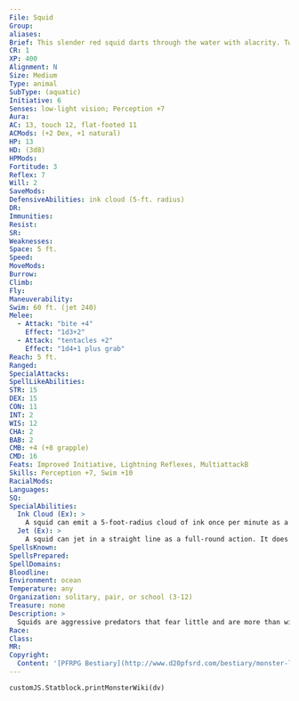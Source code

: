 ```yaml
---
File: Squid
Group: 
aliases: 
Brief: This slender red squid darts through the water with alacrity. Two large eyes stare from above the creature's tentacles.
CR: 1
XP: 400
Alignment: N
Size: Medium
Type: animal
SubType: (aquatic)
Initiative: 6
Senses: low-light vision; Perception +7
Aura: 
AC: 13, touch 12, flat-footed 11
ACMods: (+2 Dex, +1 natural)
HP: 13
HD: (3d8)
HPMods: 
Fortitude: 3
Reflex: 7
Will: 2
SaveMods: 
DefensiveAbilities: ink cloud (5-ft. radius)
DR: 
Immunities: 
Resist: 
SR: 
Weaknesses: 
Space: 5 ft.
Speed: 
MoveMods: 
Burrow: 
Climb: 
Fly: 
Maneuverability: 
Swim: 60 ft. (jet 240)
Melee: 
  - Attack: "bite +4"
    Effect: "1d3+2"
  - Attack: "tentacles +2"
    Effect: "1d4+1 plus grab"
Reach: 5 ft.
Ranged: 
SpecialAttacks: 
SpellLikeAbilities: 
STR: 15
DEX: 15
CON: 11
INT: 2
WIS: 12
CHA: 2
BAB: 2
CMB: +4 (+8 grapple)
CMD: 16
Feats: Improved Initiative, Lightning Reflexes, MultiattackB
Skills: Perception +7, Swim +10
RacialMods: 
Languages: 
SQ: 
SpecialAbilities:
  Ink Cloud (Ex): >
    A squid can emit a 5-foot-radius cloud of ink once per minute as a free action while underwater. This cloud provides total concealment. The ink persists for 1 minute.
  Jet (Ex): >
    A squid can jet in a straight line as a full-round action. It does not provoke attacks of opportunity while jetting.
SpellsKnown: 
SpellsPrepared: 
SpellDomains: 
Bloodline: 
Environment: ocean
Temperature: any
Organization: solitary, pair, or school (3-12)
Treasure: none
Description: >
  Squids are aggressive predators that fear little and are more than willing to attack prey larger than themselves. Squid Companions Starting Statistics: Size Medium; AC +1 natural; Speed swim 60 ft., jet 240 ft.; Attack tentacles (1d4 plus grab), bite (1d3); Ability Scores Str 14, Dex 15, Con 11, Int 2, Wis 12, Cha 2; Special Qualities low-light vision, ink cloud. 4th-Level Advancement: Ability Scores Str +2, Con +2.
Race: 
Class: 
MR: 
Copyright:
  Content: '[PFRPG Bestiary](http://www.d20pfsrd.com/bestiary/monster-listings/animals/aquatic/squid)'
---
```

```dataviewjs
customJS.Statblock.printMonsterWiki(dv)
```
